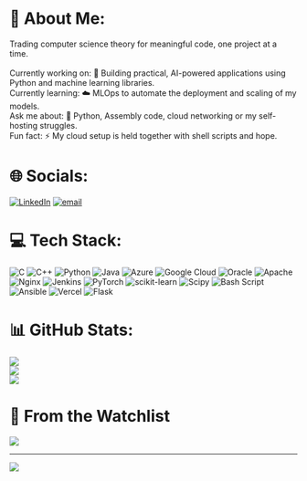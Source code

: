 # 💫 About Me:
Trading computer science theory for meaningful code, one project at a time.<br><br>Currently working on: 🤖 Building practical, AI-powered applications using Python and machine learning libraries.<br>Currently learning: ☁️ MLOps to automate the deployment and scaling of my models.<br>Ask me about: 💬 Python, Assembly code, cloud networking or my self-hosting struggles.<br>Fun fact: ⚡ My cloud setup is held together with shell scripts and hope.


# 🌐 Socials:
[![LinkedIn](https://img.shields.io/badge/LinkedIn-%230077B5.svg?logo=linkedin&logoColor=white)](https://www.linkedin.com/in/aayush-rautela-50471a240) [![email](https://img.shields.io/badge/Email-D14836?logo=gmail&logoColor=white)](mailto:rautela4488@gmail.com) 

# 💻 Tech Stack:
![C](https://img.shields.io/badge/c-%2300599C.svg?style=for-the-badge&logo=c&logoColor=white) ![C++](https://img.shields.io/badge/c++-%2300599C.svg?style=for-the-badge&logo=c%2B%2B&logoColor=white) ![Python](https://img.shields.io/badge/python-3670A0?style=for-the-badge&logo=python&logoColor=ffdd54) ![Java](https://img.shields.io/badge/java-%23ED8B00.svg?style=for-the-badge&logo=openjdk&logoColor=white) ![Azure](https://img.shields.io/badge/azure-%230072C6.svg?style=for-the-badge&logo=microsoftazure&logoColor=white) ![Google Cloud](https://img.shields.io/badge/GoogleCloud-%234285F4.svg?style=for-the-badge&logo=google-cloud&logoColor=white) ![Oracle](https://img.shields.io/badge/Oracle-F80000?style=for-the-badge&logo=oracle&logoColor=white) ![Apache](https://img.shields.io/badge/apache-%23D42029.svg?style=for-the-badge&logo=apache&logoColor=white) ![Nginx](https://img.shields.io/badge/nginx-%23009639.svg?style=for-the-badge&logo=nginx&logoColor=white) ![Jenkins](https://img.shields.io/badge/jenkins-%232C5263.svg?style=for-the-badge&logo=jenkins&logoColor=white) ![PyTorch](https://img.shields.io/badge/PyTorch-%23EE4C2C.svg?style=for-the-badge&logo=PyTorch&logoColor=white) ![scikit-learn](https://img.shields.io/badge/scikit--learn-%23F7931E.svg?style=for-the-badge&logo=scikit-learn&logoColor=white) ![Scipy](https://img.shields.io/badge/SciPy-%230C55A5.svg?style=for-the-badge&logo=scipy&logoColor=%white) ![Bash Script](https://img.shields.io/badge/bash_script-%23121011.svg?style=for-the-badge&logo=gnu-bash&logoColor=white) ![Ansible](https://img.shields.io/badge/ansible-%231A1918.svg?style=for-the-badge&logo=ansible&logoColor=white) ![Vercel](https://img.shields.io/badge/Vercel-000000?style=for-the-badge&logo=vercel&logoColor=white) ![Flask](https://img.shields.io/badge/flask-%23000.svg?style=for-the-badge&logo=flask&logoColor=white)
# 📊 GitHub Stats:
![](https://mygithubreadmestats.vercel.app/api?username=aayushrautela&theme=dark&hide_border=false&include_all_commits=false&count_private=true)<br/>
![](https://nirzak-streak-stats.vercel.app/?user=aayushrautela&theme=dark&hide_border=false)<br/>
![](https://mygithubreadmestats.vercel.app/api/top-langs/?username=aayushrautela&theme=dark&hide_border=false&include_all_commits=false&count_private=false&layout=compact)

# 🎥 From the Watchlist
![](https://trakt-stats-generator.vercel.app/api/trakt/public)

---
[![](https://visitcount.itsvg.in/api?id=aayushrautela&icon=3&color=0)](https://visitcount.itsvg.in)
